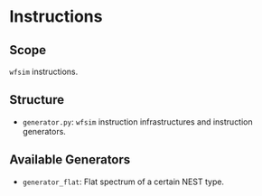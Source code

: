 # Instructions
## Scope
`wfsim` instructions. 
## Structure
- `generator.py`: `wfsim` instruction infrastructures and instruction generators.
## Available Generators
- `generator_flat`: Flat spectrum of a certain NEST type.
